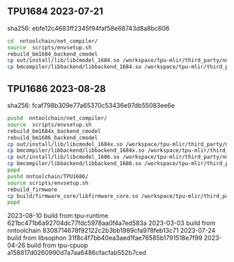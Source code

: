 ## TPU1684 2023-07-21
sha256: ebfe12c4683ff2345f94faf58e68743d8a8bc606

``` bash
cd  nntoolchain/net_compiler/
source  scripts/envsetup.sh
rebuild_bm1684_backend_cmodel
cp out/install/lib/libcmodel_1684.so /workspace/tpu-mlir/third_party/nntoolchain/lib/
cp bmcompiler/libbackend/libbackend_1684.so /workspace/tpu-mlir/third_party/nntoolchain/lib/
```

## TPU1686 2023-08-28
sha256: fcaf798b309e77a65370c53436e97db55083ee6e

``` bash
pushd  nntoolchain/net_compiler/
source  scripts/envsetup.sh
rebuild_bm1684x_backend_cmodel
rebuild_bm1686_backend_cmodel
cp out/install/lib/libcmodel_1684x.so /workspace/tpu-mlir/third_party/nntoolchain/lib/
cp bmcompiler/libbackend/libbackend_1684x.so /workspace/tpu-mlir/third_party/nntoolchain/lib/
cp out/install/lib/libcmodel_1686.so /workspace/tpu-mlir/third_party/nntoolchain/lib/
cp bmcompiler/libbackend/libbackend_1686.so /workspace/tpu-mlir/third_party/nntoolchain/lib/
popd
pushd nntoolchain/TPU1686/
source scripts/envsetup.sh
rebuild_firmware
cp build/firmware_core/libfirmware_core.so /workspace/tpu-mlir/third_party/nntoolchain/lib/libbm1684x_kernel_module.so
popd
```

2023-08-10
build from tpu-runtime 621bc471b6a92704dc77fdc5978aa0f4a7ed583a
2023-03-03
build from nntoolchain 8308714678f92122c2b3bb1989cfa978feb13c71
2023-07-24
build from libsophon   31f8c4f7bb40ea3aed1fae76585b1791518e7f99
2023-04-26
build from tpu-cpuop   a158817d0260990d7a7aa6486cfacfab552b7ced
